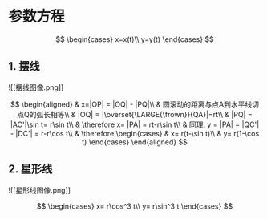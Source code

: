 # 参数方程

$$
\begin{cases}
	x=x(t)\\
	y=y(t)
\end{cases}
$$

## 1. 摆线

![[摆线图像.png]]

$$
\begin{aligned}
	& x=|OP| = |OQ| - |PQ|\\
	& 圆滚动的距离与点A到水平线切点Q的弧长相等\\
	& |OQ| = |\overset{\LARGE{\frown}}{QA}|=rt\\
	& |PQ| = |AC'|\sin t= r\sin t\\
	& \therefore x= |PA| = rt-r\sin t\\
	& 同理: y = |PA| = |QC'| - |DC'| = r-r\cos t\\
	& \therefore
	\begin{cases}
		& x= r(t-\sin t)\\
		& y= r(1-\cos t)
	\end{cases}
\end{aligned}
$$

## 2. 星形线

![[星形线图像.png]]

$$
\begin{cases}
	x= r\cos^3 t\\
	y= r\sin^3 t
\end{cases}
$$

